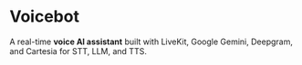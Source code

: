 # Voicebot
A real-time **voice AI assistant** built with LiveKit, Google Gemini, Deepgram, and Cartesia for STT, LLM, and TTS.

